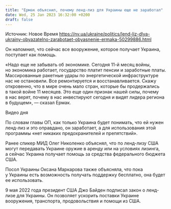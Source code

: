 ```yaml
---
title: "Ермак объяснил, почему ленд-лиз для Украины еще не заработал"
date: Wed, 25 Jan 2023 16:32:00 +0200
draft: false
---
```

Источник: Новое Время https://nv.ua/ukraine/politics/lend-liz-dlya-ukrainy-obyazatelno-zarabotaet-obyasnenie-ermaka-50299886.html


 Он напомнил, что сейчас все вооружение, которое получает Украина, поступает как помощь.

«Надо еще не забывать об экономике. Сегодня 11-й месяц войны, но экономика работает, государство платит пенсии и заработные платы. Массированные ракетные удары по энергетической инфраструктуре нас не остановили. Все ремонтируется и восстанавливается. Скажу откровенно, что в мире очень мало стран, которые бы продержались в такой войне 11 месяцев. Это еще один признак нашей силы, почему в нас верят, почему в нас инвестируют сегодня и видят лидера региона в будущем», — сказал Ермак.

  Видео дня   

По словам главы ОП, как только Украина будет понимать, что ей нужен ленд-лиз и это оправдано, он заработает, а для использования этой программы «нет никаких предохранителей и препятствий».

Ранее спикер МИД Олег Николенко объяснял, что по ленд-лизу США могут передавать Украине оружие в аренду или на условиях лизинга, а сейчас Украина получает помощь за средства федерального бюджета США.

Посол Украины Оксана Маркарова также объясняла, что пока у Украины есть возможность получать поддержку бесплатно, она будет ее использовать.

9 мая 2022 года президент США Джо Байден подписал закон о ленд-лизе для Украины. Он позволяет ускорить поставки Украине вооружения, транспорта, продовольствия и помощи из США.
